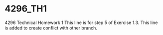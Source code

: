 # 4296_TH1
4296 Technical Homework 1
This line is for step 5 of Exercise 1.3.
This line is added to create conflict with other branch.
